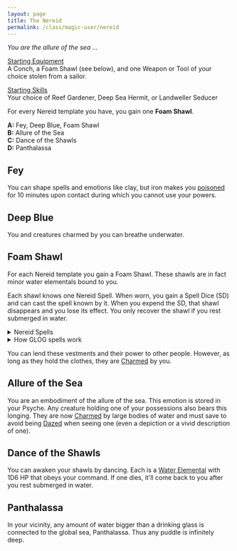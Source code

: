 ```yaml
---
layout: page
title: The Nereid
permalink: /class/magic-user/nereid
---
```


_You are the allure of the sea ..._

<ins>Starting Equipment</ins><br>
A Conch, a Foam Shawl (see below), and one Weapon or Tool of your choice stolen from a sailor.

<ins>Starting Skills</ins><br>
Your choice of Reef Gardener, Deep Sea Hermit, or Landweller Seducer

For every Nereid template you have, you gain one **Foam Shawl**.

**A:** Fey, Deep Blue, Foam Shawl<br>
**B:** Allure of the Sea <br>
**C:** Dance of the Shawls <br>
**D:** Panthalassa <br>

## Fey
You can shape spells and emotions like clay, but iron makes you [poisoned](/2020/11/09/base-rules/) for 10 minutes upon contact during which you cannot use your powers.

## Deep Blue
You and creatures charmed by you can breathe underwater.

## Foam Shawl
For each Nereid template you gain a Foam Shawl. These shawls are in fact minor water elementals bound to you.

Each shawl knows one Nereid Spell. When worn, you gain a Spell Dice (SD) and can cast the spell known by it. When you expend the SD, that shawl disappears and you lose its effect. You only recover the shawl if you rest submerged in water.

<details markdown="1">
<summary>Nereid Spells</summary>
1. [Aquamorphosis](https://saltygoo.github.io/2020/11/13/elementamorphosis/)
1. [Aura of Renewal](https://saltygoo.github.io/2020/11/13/aura-of-renewal/)
1. [Bewitch](https://saltygoo.github.io/2020/11/13/bewitch/)
1. [Fascinating Gaze](https://saltygoo.github.io/2020/11/13/fascinating-gaze/)
1. [Mermaid's Curse](https://saltygoo.github.io/2020/11/13/mermaids-curse/)
1. [Obsecration](https://saltygoo.github.io/2020/11/13/obsecration/)
1. [River Dance](https://saltygoo.github.io/2020/11/13/aquatic-door/)
1. [Seduce Water](https://saltygoo.github.io/2020/11/13/seduce-water/)
1. [The Fish Allure](https://saltygoo.github.io/2020/11/12/animal-allure/)
1. [Transmit Breath](https://saltygoo.github.io/2020/11/13/transmit-breath/)
</details>
<details markdown="1">
<summary>How GLOG spells work</summary>
<ins>Spell Dice (SD)</ins><br>
You get 1 per Foam Shawl. They are D6s.

Whenever you cast a spell, you choose how many SD to invest into it. The result of the spell depends on the number of [dice] and their [sum].

If a SD rolls a 1, 2 or 3, you don’t lose it. Otherwise, you lose it until you get a night of sleep. You can’t cast without SD.

Every time you roll doubles you get closer to *Catastrophe*.

<ins>Catastrophe</ins><br>
Every time you roll doubles you gain 1 *Doom Point*. Roll a D20. If you roll equal to or below your doom score, you trigger a [catastrophe](/list/spell-catastrophe). Triples give 3 Points, and Quadruples, 6 points.
</details>

You can lend these vestments and their power to other people. However, as long as they hold the clothes, they are [Charmed](/2020/11/09/base-rules/) by you.

## Allure of the Sea
You are an embodiment of the allure of the sea. This emotion is stored in your Psyche. Any creature holding one of your possessions also bears this longing. They are now [Charmed](/2020/11/09/base-rules/) by large bodies of water and must save to avoid being [Dazed](/2020/11/09/base-rules/) when seeing one (even a depiction or a vivid description of one).

## Dance of the Shawls
You can awaken your shawls by dancing. Each is a [Water Elemental](/monsters/elemental-water) with 1D6 HP that obeys your command. If one dies, it'll come back to you after you rest submerged in water.

## Panthalassa
In your vicinity, any amount of water bigger than a drinking glass is connected to the global sea, Panthalassa. Thus any puddle is infinitely deep.
